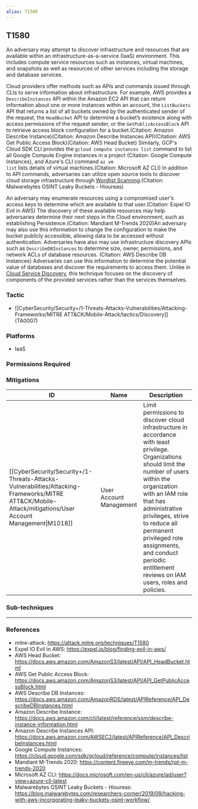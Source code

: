 ```yaml
---
alias: T1580
---
```


## T1580

An adversary may attempt to discover infrastructure and resources that are available within an infrastructure-as-a-service (IaaS) environment. This includes compute service resources such as instances, virtual machines, and snapshots as well as resources of other services including the storage and database services.

Cloud providers offer methods such as APIs and commands issued through CLIs to serve information about infrastructure. For example, AWS provides a <code>DescribeInstances</code> API within the Amazon EC2 API that can return information about one or more instances within an account, the <code>ListBuckets</code> API that returns a list of all buckets owned by the authenticated sender of the request, the <code>HeadBucket</code> API to determine a bucket’s existence along with access permissions of the request sender, or the <code>GetPublicAccessBlock</code> API to retrieve access block configuration for a bucket.(Citation: Amazon Describe Instance)(Citation: Amazon Describe Instances API)(Citation: AWS Get Public Access Block)(Citation: AWS Head Bucket) Similarly, GCP's Cloud SDK CLI provides the <code>gcloud compute instances list</code> command to list all Google Compute Engine instances in a project (Citation: Google Compute Instances), and Azure's CLI command <code>az vm list</code> lists details of virtual machines.(Citation: Microsoft AZ CLI) In addition to API commands, adversaries can utilize open source tools to discover cloud storage infrastructure through [Wordlist Scanning](https://attack.mitre.org/techniques/T1595/003).(Citation: Malwarebytes OSINT Leaky Buckets - Hioureas)

An adversary may enumerate resources using a compromised user's access keys to determine which are available to that user.(Citation: Expel IO Evil in AWS) The discovery of these available resources may help adversaries determine their next steps in the Cloud environment, such as establishing Persistence.(Citation: Mandiant M-Trends 2020)An adversary may also use this information to change the configuration to make the bucket publicly accessible, allowing data to be accessed without authentication. Adversaries have also may use infrastructure discovery APIs such as <code>DescribeDBInstances</code> to determine size, owner, permissions, and network ACLs of database resources. (Citation: AWS Describe DB Instances) Adversaries can use this information to determine the potential value of databases and discover the requirements to access them. Unlike in [Cloud Service Discovery](https://attack.mitre.org/techniques/T1526), this technique focuses on the discovery of components of the provided services rather than the services themselves.


### Tactic
- [[CyberSecurity/Security+/1-Threats-Attacks-Vulnerabilities/Attacking-Frameworks/MITRE ATT&CK/Mobile-Attack/tactics/Discovery]] (TA0007)

### Platforms
- IaaS

### Permissions Required

### Mitigations

| ID | Name | Description |
| --- | --- | --- |
| [[CyberSecurity/Security+/1-Threats-Attacks-Vulnerabilities/Attacking-Frameworks/MITRE ATT&CK/Mobile-Attack/mitigations/User Account Management\|M1018]] | User Account Management | Limit permissions to discover cloud infrastructure in accordance with least privilege. Organizations should limit the number of users within the organization with an IAM role that has administrative privileges, strive to reduce all permanent privileged role assignments, and conduct periodic entitlement reviews on IAM users, roles and policies. |

### Sub-techniques


---
### References

- mitre-attack: https://attack.mitre.org/techniques/T1580
- Expel IO Evil in AWS: https://expel.io/blog/finding-evil-in-aws/
- AWS Head Bucket: https://docs.aws.amazon.com/AmazonS3/latest/API/API_HeadBucket.html
- AWS Get Public Access Block: https://docs.aws.amazon.com/AmazonS3/latest/API/API_GetPublicAccessBlock.html
- AWS Describe DB Instances: https://docs.aws.amazon.com/AmazonRDS/latest/APIReference/API_DescribeDBInstances.html
- Amazon Describe Instance: https://docs.aws.amazon.com/cli/latest/reference/ssm/describe-instance-information.html
- Amazon Describe Instances API: https://docs.aws.amazon.com/AWSEC2/latest/APIReference/API_DescribeInstances.html
- Google Compute Instances: https://cloud.google.com/sdk/gcloud/reference/compute/instances/list
- Mandiant M-Trends 2020: https://content.fireeye.com/m-trends/rpt-m-trends-2020
- Microsoft AZ CLI: https://docs.microsoft.com/en-us/cli/azure/ad/user?view=azure-cli-latest
- Malwarebytes OSINT Leaky Buckets - Hioureas: https://blog.malwarebytes.com/researchers-corner/2019/09/hacking-with-aws-incorporating-leaky-buckets-osint-workflow/
